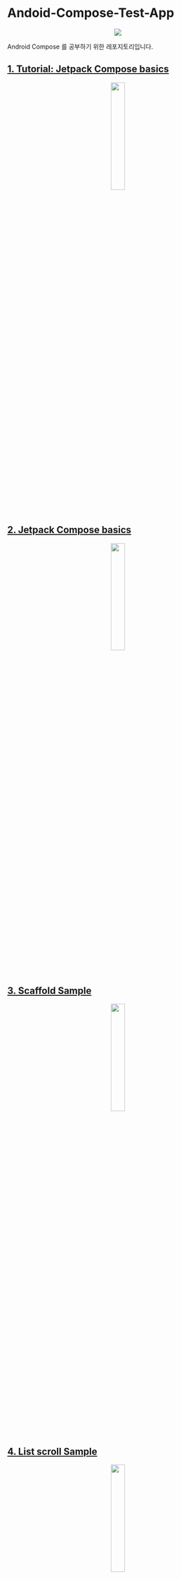 # Andoid-Compose-Test-App

<div align="center">
<img src="https://thdev.tech/images/posts/2020/10/Android-Jetpack-Compose-Basics/image.png" >
</div>

Android Compose 를 공부하기 위한 레포지토리입니다.


## [1. Tutorial: Jetpack Compose basics](./tutorial)

<div align="center">
<img src="https://user-images.githubusercontent.com/35194820/120441160-42b10780-c3bf-11eb-98a2-93e1c6f67959.png" width="25%">
</div>


## [2. Jetpack Compose basics](./basics)

<div align="center">
<img src="https://developer.android.com/codelabs/jetpack-compose-basics/img/1a7b3467851eec7b.gif" width="25%">
</div>

## [3. Scaffold Sample](./scaffold)


<div align="center">
<img src="https://user-images.githubusercontent.com/35194820/121196905-d137f400-c8ab-11eb-92e3-e55341660e30.png" width="25%">
</div>

## [4. List scroll Sample](./list)

<div align="center">
<img src="https://developer.android.com/codelabs/jetpack-compose-layouts/img/62030696873b3276.gif" width="25%">
</div>

## [5. Custom Layout Sample](./customlayout)

<div align="center">
<img src="https://developer.android.com/codelabs/jetpack-compose-layouts/img/555f88fd41e4dff4.png" width="25%">
</div>

## [6. Compose theming Sample](./theme)


<div align="center">
<table>
	<th>테이블</th>
	<th>만들기</th>
	<tr><!-- 첫번째 줄 시작 -->
	    <td>
          <div align="center">
            <img src="https://developer.android.com/codelabs/jetpack-compose-theming/img/14515bb612cf4b30.png">
           </div>
      </td>
	    <td>
            <div align="center">
              <img src="https://developer.android.com/codelabs/jetpack-compose-theming/img/1dffb8a706fb115.png">
              </div>
	</tr><!-- 첫번째 줄 끝 -->
 </table>
</div>



## Reference

- [Jetpack Compose](https://developer.android.com/courses/pathways/compose)
- [[Android][Compose] Tutorial Sample Source 분석](https://origogi.github.io/android/compose-tutorial/)
